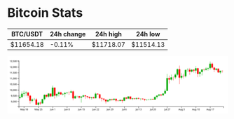 # Bitcoin Stats

BTC/USDT|24h change|24h high|24h low|
|---|---|---|---|
|$11654.18|-0.11%|$11718.07|$11514.13|

<img src="./chart.svg">
